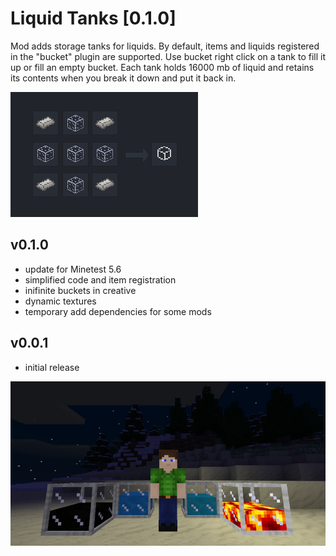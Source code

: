 Liquid Tanks [0.1.0]
================================

Mod adds storage tanks for liquids. Вy default, items and liquids registered in the "bucket" plugin are supported.
Use bucket right click on a tank to fill it up or fill an empty bucket.
Each tank holds 16000 mb of liquid and retains its contents when you break it down and put it back in.

![Recipe](/craft.png?raw=true)

v0.1.0
--------------------------------
- update for Minetest 5.6
- simplified code and item registration
- inifinite buckets in creative
- dynamic textures
- temporary add dependencies for some mods

v0.0.1
--------------------------------
- initial release

![Screenshot](/screenshot.jpg?raw=true)
